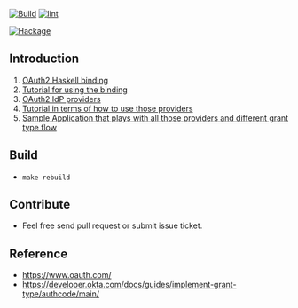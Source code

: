 [![Build](https://github.com/freizl/hoauth2/actions/workflows/build.yml/badge.svg)](https://github.com/freizl/hoauth2/actions/workflows/build.yml)
[![lint](https://github.com/freizl/hoauth2/actions/workflows/lint.yml/badge.svg)](https://github.com/freizl/hoauth2/actions/workflows/lint.yml)
<!-- [![Travis Status](https://app.travis-ci.com/freizl/hoauth2.svg?branch=master)](http://app.travis-ci.com/github/freizl/hoauth2) -->
[![Hackage](https://img.shields.io/hackage/v/hoauth2.svg)](https://hackage.haskell.org/package/hoauth2)

## Introduction

1. [OAuth2 Haskell binding](./hoauth2)
1. [Tutorial for using the binding](./hoauth2-tutorial)
1. [OAuth2 IdP providers](./hoauth2-providers)
1. [Tutorial in terms of how to use those providers](./hoauth2-providers-tutorial)
1. [Sample Application that plays with all those providers and different grant type flow](./hoauth2-demo)

## Build

- `make rebuild`

## Contribute

- Feel free send pull request or submit issue ticket.

## Reference

- <https://www.oauth.com/>
- <https://developer.okta.com/docs/guides/implement-grant-type/authcode/main/>
